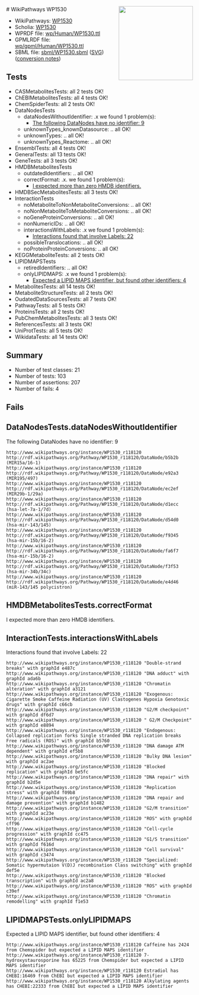 <img style="float: right; width: 200px" src="../logo.png" />
# WikiPathways WP1530

* WikiPathways: [WP1530](https://identifiers.org/wikipathways:WP1530)
* Scholia: [WP1530](https://scholia.toolforge.org/wikipathways/WP1530)
* WPRDF file: [wp/Human/WP1530.ttl](../wp/Human/WP1530.ttl)
* GPMLRDF file: [wp/gpml/Human/WP1530.ttl](../wp/gpml/Human/WP1530.ttl)
* SBML file: [sbml/WP1530.sbml](../sbml/WP1530.sbml) ([SVG](../sbml/WP1530.svg)) ([conversion notes](../sbml/WP1530.txt))

## Tests
* CASMetabolitesTests: all 2 tests OK!
* ChEBIMetabolitesTests: all 4 tests OK!
* ChemSpiderTests: all 2 tests OK!
* DataNodesTests
    * dataNodesWithoutIdentifier: .x we found 1 problem(s):
        * [The following DataNodes have no identifier: 9](#d2d32fa8)
    * unknownTypes_knownDatasource: .. all OK!
    * unknownTypes: .. all OK!
    * unknownTypes_Reactome: .. all OK!
* EnsemblTests: all 4 tests OK!
* GeneralTests: all 13 tests OK!
* GeneTests: all 3 tests OK!
* HMDBMetabolitesTests
    * outdatedIdentifiers: .. all OK!
    * correctFormat: .x. we found 1 problem(s):
        * [I expected more than zero HMDB identifiers.](#ad154c1e)
* HMDBSecMetabolitesTests: all 3 tests OK!
* InteractionTests
    * noMetaboliteToNonMetaboliteConversions: .. all OK!
    * noNonMetaboliteToMetaboliteConversions: .. all OK!
    * noGeneProteinConversions: .. all OK!
    * nonNumericIDs: .. all OK!
    * interactionsWithLabels: .x we found 1 problem(s):
        * [Interactions found that involve Labels: 22](#fe97a8d9)
    * possibleTranslocations: .. all OK!
    * noProteinProteinConversions: .. all OK!
* KEGGMetaboliteTests: all 2 tests OK!
* LIPIDMAPSTests
    * retiredIdentifiers: .. all OK!
    * onlyLIPIDMAPS: .x we found 1 problem(s):
        * [Expected a LIPID MAPS identifier, but found other identifiers: 4](#48cc60bb)
* MetabolitesTests: all 14 tests OK!
* MetaboliteStructureTests: all 2 tests OK!
* OudatedDataSourcesTests: all 7 tests OK!
* PathwayTests: all 5 tests OK!
* ProteinsTests: all 2 tests OK!
* PubChemMetabolitesTests: all 3 tests OK!
* ReferencesTests: all 3 tests OK!
* UniProtTests: all 5 tests OK!
* WikidataTests: all 14 tests OK!


## Summary

* Number of test classes: 21
* Number of tests: 103
* Number of assertions: 207
* Number of fails: 4

## Fails

<a name="d2d32fa8" />

## DataNodesTests.dataNodesWithoutIdentifier

The following DataNodes have no identifier: 9
```
http://www.wikipathways.org/instance/WP1530_r118120 http://rdf.wikipathways.org/Pathway/WP1530_r118120/DataNode/b5b2b (MIR15a/16-1)
http://www.wikipathways.org/instance/WP1530_r118120 http://rdf.wikipathways.org/Pathway/WP1530_r118120/DataNode/e92a3 (MIR195/497)
http://www.wikipathways.org/instance/WP1530_r118120 http://rdf.wikipathways.org/Pathway/WP1530_r118120/DataNode/ec2ef (MIR29b-1/29a)
http://www.wikipathways.org/instance/WP1530_r118120 http://rdf.wikipathways.org/Pathway/WP1530_r118120/DataNode/d1ecc (hsa-let-7a-1/7d)
http://www.wikipathways.org/instance/WP1530_r118120 http://rdf.wikipathways.org/Pathway/WP1530_r118120/DataNode/d54d0 (hsa-mir-143/145)
http://www.wikipathways.org/instance/WP1530_r118120 http://rdf.wikipathways.org/Pathway/WP1530_r118120/DataNode/f9345 (hsa-mir-15b/16-2)
http://www.wikipathways.org/instance/WP1530_r118120 http://rdf.wikipathways.org/Pathway/WP1530_r118120/DataNode/fa6f7 (hsa-mir-15b/16-2)
http://www.wikipathways.org/instance/WP1530_r118120 http://rdf.wikipathways.org/Pathway/WP1530_r118120/DataNode/f3f53 (hsa-mir-34b/34c)
http://www.wikipathways.org/instance/WP1530_r118120 http://rdf.wikipathways.org/Pathway/WP1530_r118120/DataNode/e4d46 (miR-143/145 polycistron)
```

<a name="ad154c1e" />

## HMDBMetabolitesTests.correctFormat

I expected more than zero HMDB identifiers.
<a name="fe97a8d9" />

## InteractionTests.interactionsWithLabels

Interactions found that involve Labels: 22
```
http://www.wikipathways.org/instance/WP1530_r118120 "Double-strand breaks" with graphId e487c
http://www.wikipathways.org/instance/WP1530_r118120 "DNA adduct" with graphId ada6b
http://www.wikipathways.org/instance/WP1530_r118120 "Chromatin alteration" with graphId a3121
http://www.wikipathways.org/instance/WP1530_r118120 "Exogenous: Cigarette Smoke Caffeine Radiation (UV) Clastogenes Hypoxia Genotoxic drugs" with graphId c66cb
http://www.wikipathways.org/instance/WP1530_r118120 "G2/M checkpoint" with graphId df6d7
http://www.wikipathways.org/instance/WP1530_r118120 " G2/M Checkpoint" with graphId e8894
http://www.wikipathways.org/instance/WP1530_r118120 "Endogenous: Collapsed replication forks Single stranded DNA replication breaks Free radicals (ROS)" with graphId b5760
http://www.wikipathways.org/instance/WP1530_r118120 "DNA damage ATM dependent" with graphId ef5b8
http://www.wikipathways.org/instance/WP1530_r118120 "Bulky DNA lesion" with graphId ac2ae
http://www.wikipathways.org/instance/WP1530_r118120 "Blocked replication" with graphId be5fc
http://www.wikipathways.org/instance/WP1530_r118120 "DNA repair" with graphId b2d5e
http://www.wikipathways.org/instance/WP1530_r118120 "Replication stress" with graphId f09b8
http://www.wikipathways.org/instance/WP1530_r118120 "DNA repair and  damage prevention" with graphId b1482
http://www.wikipathways.org/instance/WP1530_r118120 "G2/M transition" with graphId ac23e
http://www.wikipathways.org/instance/WP1530_r118120 "ROS" with graphId cff96
http://www.wikipathways.org/instance/WP1530_r118120 "Cell-cycle progression" with graphId cc475
http://www.wikipathways.org/instance/WP1530_r118120 "G1/S transition" with graphId f616d
http://www.wikipathways.org/instance/WP1530_r118120 "Cell survival" with graphId c3474
http://www.wikipathways.org/instance/WP1530_r118120 "Specialized: Somatic hypermutaion V(D)J recombination Class switching" with graphId def5e
http://www.wikipathways.org/instance/WP1530_r118120 "Blocked transcription" with graphId ac2a8
http://www.wikipathways.org/instance/WP1530_r118120 "ROS" with graphId c39ef
http://www.wikipathways.org/instance/WP1530_r118120 "Chromatin remodelling" with graphId f1e53
```

<a name="48cc60bb" />

## LIPIDMAPSTests.onlyLIPIDMAPS

Expected a LIPID MAPS identifier, but found other identifiers: 4
```
http://www.wikipathways.org/instance/WP1530_r118120 Caffeine has 2424 from Chemspider but expected a LIPID MAPS identifier
http://www.wikipathways.org/instance/WP1530_r118120 7-hydroxystaurosporine has 65225 from Chemspider but expected a LIPID MAPS identifier
http://www.wikipathways.org/instance/WP1530_r118120 Estradiol has CHEBI:16469 from ChEBI but expected a LIPID MAPS identifier
http://www.wikipathways.org/instance/WP1530_r118120 Alkylating agents has CHEBI:22333 from ChEBI but expected a LIPID MAPS identifier
```

